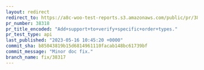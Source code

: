 ```yaml
---
layout: redirect
redirect_to: https://a8c-woo-test-reports.s3.amazonaws.com/public/pr/38318/api/index.html
pr_number: 38318
pr_title_encoded: "Add+support+to+verify+specific+order+types."
pr_test_type: api
last_published: "2023-05-16 10:45:20 +0000"
commit_sha: b85043819b15d6814961110facab148bc61739bf
commit_message: "Minor doc fix."
branch_name: fix/38317
---
```

